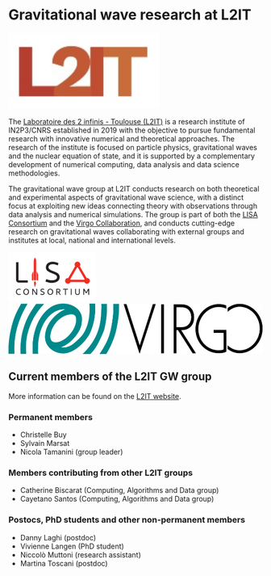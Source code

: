 # Gravitational wave research at L2IT

<img src="/assets/img/L2IT_logo.jpg" height="150" />

The [Laboratoire des 2 infinis - Toulouse (L2IT)](https://www.l2it.in2p3.fr) is a research institute of IN2P3/CNRS established in 2019 with the objective to pursue fundamental research with innovative numerical and theoretical approaches. The research of the institute is focused on particle physics, gravitational waves and the nuclear equation of state, and it is supported by a complementary development of numerical computing, data analysis and data science methodologies.

The gravitational wave group at L2IT conducts research on both theoretical and experimental aspects of gravitational wave science, with a distinct focus at exploiting new ideas connecting theory with observations through data analysis and numerical simulations. The group is part of both the [LISA Consortium](https://www.lisamission.org) and the [Virgo Collaboration](https://www.virgo-gw.eu), and conducts cutting-edge research on gravitational waves collaborating with external groups and institutes at local, national and international levels.

<img src="/assets/img/lisaconlogo.png" height="100" /><img src="/assets/img/Logo-virgo.jpg" height="100" />

## Current members of the L2IT GW group

More information can be found on the [L2IT website](https://annuaire.in2p3.fr/laboratory/48).

### Permanent members

- Christelle Buy
- Sylvain Marsat
- Nicola Tamanini (group leader)

### Members contributing from other L2IT groups

- Catherine Biscarat (Computing, Algorithms and Data group)
- Cayetano Santos (Computing, Algorithms and Data group)

### Postocs, PhD students and other non-permanent members

- Danny Laghi (postdoc)
- Vivienne Langen (PhD student)
- Niccolò Muttoni (research assistant)
- Martina Toscani (postdoc)
